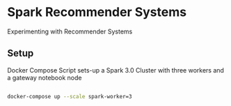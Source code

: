 # Spark Recommender Systems

Experimenting with Recommender Systems

## Setup

Docker Compose Script sets-up a Spark 3.0 Cluster with three workers and a gateway notebook node

```Bash

docker-compose up --scale spark-worker=3

```

